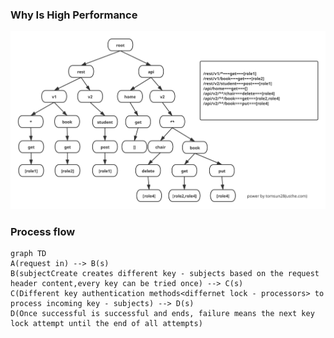 ### Why Is High Performance  

![pathRoleMatcher](../_images/PathRoleMatcher.svg)  

### Process flow  

```mermaid
graph TD
A(request in) --> B(s)
B(subjectCreate creates different key - subjects based on the request header content,every key can be tried once) --> C(s)
C(Different key authentication methods<differnet lock - processors> to process incoming key - subjects) --> D(s)
D(Once successful is successful and ends, failure means the next key lock attempt until the end of all attempts)
```